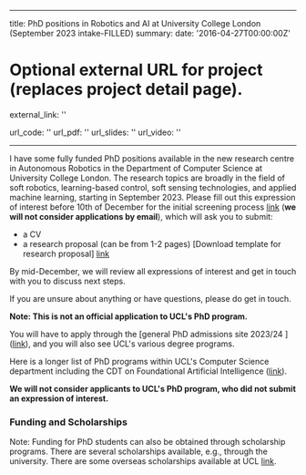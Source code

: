 
---
title: PhD positions in Robotics and AI at University College London (September 2023 intake-FILLED)
summary:
date: '2016-04-27T00:00:00Z'

# Optional external URL for project (replaces project detail page).
external_link: ''




url_code: ''
url_pdf: ''
url_slides: ''
url_video: ''


---

I have some fully funded PhD positions available in the new research centre in Autonomous Robotics in the Department of Computer Science at University College London. The research topics are broadly in the field of soft robotics, learning-based control, soft sensing technologies, and applied machine learning, starting in September 2023. Please fill out this expression of interest before 10th of December for the initial screening process [link](https://forms.gle/3TbicE8BwjAABGN6A) (**we will not consider applications by email**), which will ask you to submit:

- a CV
- a research proposal (can be from 1-2 pages) [Download template for research proposal]  [link](https://www.overleaf.com/read/jxvcwfsvjcqf)

By mid-December, we will review all expressions of interest and get in touch with you to discuss next steps.

If you are unsure about anything or have questions, please do get in touch.

**Note: This is not an official application to UCL's PhD program.**

You will have to apply through the [general PhD admissions site 2023/24	] ([link](https://evision.ucl.ac.uk/urd/sits.urd/run/siw_ipp_lgn.login?process=siw_ipp_app&code1=RRDCOMS4YR01&code2=0005)), and you will also see UCL's various degree programs.

Here is a longer list of PhD programs within UCL's Computer Science department including the CDT on Foundational Artificial Intelligence  ([link](https://eur03.safelinks.protection.outlook.com/?url=https%3A%2F%2Fwww.ucl.ac.uk%2Fadminsys%2Fsearch%2F%3FlTitle%3D%26lDepartment%3DCOMPS_ENG%26lProgrammeGroupID%3DPGR%26lStudyTypeID%3DFull-time%26lStartYearID%3D%26search%3DSearch%2BNow%26action%3Dsearch&amp;data=05%7C01%7Ctg444%40universityofcambridgecloud.onmicrosoft.com%7Cb4572fe1219b469a55aa08dab35e237b%7C49a50445bdfa4b79ade3547b4f3986e9%7C0%7C0%7C638019514139329648%7CUnknown%7CTWFpbGZsb3d8eyJWIjoiMC4wLjAwMDAiLCJQIjoiV2luMzIiLCJBTiI6Ik1haWwiLCJXVCI6Mn0%3D%7C3000%7C%7C%7C&amp;sdata=xXLgMKT6XS9swBf%2BKwu7Udy%2B27ZUWIOsiKDvV%2FQW4gI%3D&amp;reserved=0)).

**We will not consider applicants to UCL's PhD program, who did not submit an expression of interest.**

### Funding and Scholarships
Note: Funding for PhD students can also be obtained through scholarship programs. There are several scholarships available, e.g., through the university. There are some overseas scholarships available at UCL [link](https://eur03.safelinks.protection.outlook.com/?url=https%3A%2F%2Fwww.ucl.ac.uk%2Fprospective-students%2Fscholarships%2Fgraduate%2Fovers-res%2Fors&amp;data=05%7C01%7Ctg444%40universityofcambridgecloud.onmicrosoft.com%7Cb4572fe1219b469a55aa08dab35e237b%7C49a50445bdfa4b79ade3547b4f3986e9%7C0%7C0%7C638019514139329648%7CUnknown%7CTWFpbGZsb3d8eyJWIjoiMC4wLjAwMDAiLCJQIjoiV2luMzIiLCJBTiI6Ik1haWwiLCJXVCI6Mn0%3D%7C3000%7C%7C%7C&amp;sdata=4JA5qc8uUhrt78%2B5GgosTDcyvWvRnRGp8DZlC5Uc3Eo%3D&amp;reserved=0).

